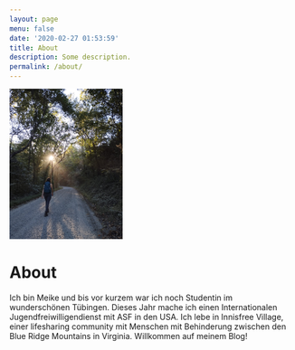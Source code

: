 ```yaml
---
layout: page
menu: false
date: '2020-02-27 01:53:59'
title: About
description: Some description.
permalink: /about/
---
```


<img class="img-rounded" src="/Material/about.JPG" alt="Meike" width="200">

# About

Ich bin Meike und bis vor kurzem war ich noch Studentin im wunderschönen Tübingen. Dieses Jahr mache ich einen Internationalen Jugendfreiwilligendienst mit ASF in den USA. Ich lebe in Innisfree Village, einer lifesharing community mit Menschen mit Behinderung zwischen den Blue Ridge Mountains in Virginia. Willkommen auf meinem Blog!
